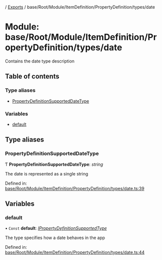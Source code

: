 [](../README.md) / [Exports](../modules.md) / base/Root/Module/ItemDefinition/PropertyDefinition/types/date

# Module: base/Root/Module/ItemDefinition/PropertyDefinition/types/date

Contains the date type description

## Table of contents

### Type aliases

- [PropertyDefinitionSupportedDateType](base_root_module_itemdefinition_propertydefinition_types_date.md#propertydefinitionsupporteddatetype)

### Variables

- [default](base_root_module_itemdefinition_propertydefinition_types_date.md#default)

## Type aliases

### PropertyDefinitionSupportedDateType

Ƭ **PropertyDefinitionSupportedDateType**: *string*

The date is represented as a single string

Defined in: [base/Root/Module/ItemDefinition/PropertyDefinition/types/date.ts:39](https://github.com/onzag/itemize/blob/0e9b128c/base/Root/Module/ItemDefinition/PropertyDefinition/types/date.ts#L39)

## Variables

### default

• `Const` **default**: [*IPropertyDefinitionSupportedType*](../interfaces/base_root_module_itemdefinition_propertydefinition_types.ipropertydefinitionsupportedtype.md)

The type specifies how a date behaves in the app

Defined in: [base/Root/Module/ItemDefinition/PropertyDefinition/types/date.ts:44](https://github.com/onzag/itemize/blob/0e9b128c/base/Root/Module/ItemDefinition/PropertyDefinition/types/date.ts#L44)
